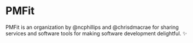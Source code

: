 # PMFit

PMFit is an organization by @ncphillips and @chrisdmacrae for sharing services and software tools for making software development delightful. ✨

